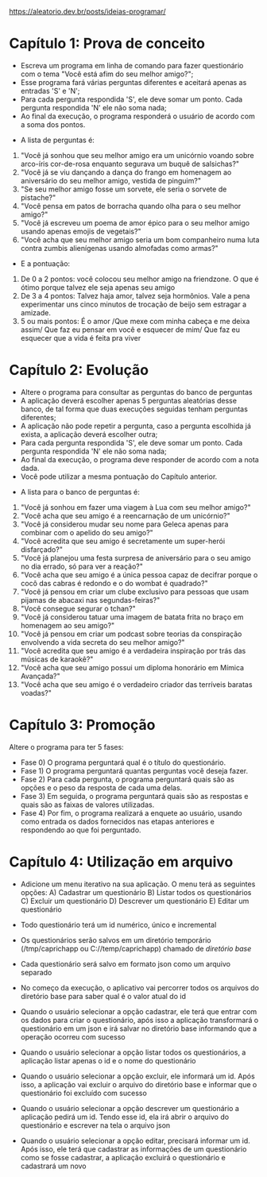 https://aleatorio.dev.br/posts/ideias-programar/

# Capítulo 1: Prova de conceito

* Escreva um programa em linha de comando para fazer questionário com o tema "Você está afim do seu melhor amigo?";
* Esse programa fará várias perguntas diferentes e aceitará apenas as entradas 'S' e 'N';
* Para cada pergunta respondida 'S', ele deve somar um ponto. Cada pergunta respondida 'N' ele não soma nada;
* Ao final da execução, o programa responderá o usuário de acordo com a soma dos pontos. 
+ A lista de perguntas é:

1. "Você já sonhou que seu melhor amigo era um unicórnio voando sobre arco-íris cor-de-rosa enquanto segurava um buquê de salsichas?"
1. "Você já se viu dançando a dança do frango em homenagem ao aniversário do seu melhor amigo, vestida de pinguim?"
1. "Se seu melhor amigo fosse um sorvete, ele seria o sorvete de pistache?"
1. "Você pensa em patos de borracha quando olha para o seu melhor amigo?"
1. "Você já escreveu um poema de amor épico para o seu melhor amigo usando apenas emojis de vegetais?"
1. "Você acha que seu melhor amigo seria um bom companheiro numa luta contra zumbis alienígenas usando almofadas como armas?"

* E a pontuação:
1. De 0 a 2 pontos: você colocou seu melhor amigo na friendzone. O que é ótimo porque talvez ele seja apenas seu amigo
1. De 3 a 4 pontos: Talvez haja amor, talvez seja hormônios. Vale a pena experimentar uns cinco minutos de trocação de beijo sem estragar a amizade.
1. 5 ou mais pontos: É o amor /Que mexe com minha cabeça e me deixa assim/ Que faz eu pensar em você e esquecer de mim/ Que faz eu esquecer que a vida é feita pra viver

# Capítulo 2: Evolução

* Altere o programa para consultar as perguntas do banco de perguntas
* A aplicação deverá escolher apenas 5 perguntas aleatórias desse banco, de tal forma que duas execuções seguidas tenham perguntas diferentes;
* A aplicação não pode repetir a pergunta, caso a pergunta escolhida já exista, a aplicação deverá escolher outra;
* Para cada pergunta respondida 'S', ele deve somar um ponto. Cada pergunta respondida 'N' ele não soma nada;
* Ao final da execução, o programa deve responder de acordo com a nota dada. 
* Você pode utilizar a mesma pontuação do Capítulo anterior.
+ A lista para o banco de perguntas é:
1. "Você já sonhou em fazer uma viagem à Lua com seu melhor amigo?"
1. "Você acha que seu amigo é a reencarnação de um unicórnio?"
1. "Você já considerou mudar seu nome para Geleca apenas para combinar com o apelido do seu amigo?"
1. "Você acredita que seu amigo é secretamente um super-herói disfarçado?"
1. "Você já planejou uma festa surpresa de aniversário para o seu amigo no dia errado, só para ver a reação?"
1. "Você acha que seu amigo é a única pessoa capaz de decifrar porque o cocô das cabras é redondo e o do wombat é quadrado?"
1. "Você já pensou em criar um clube exclusivo para pessoas que usam pijamas de abacaxi nas segundas-feiras?"
1. "Você consegue segurar o tchan?"
1. "Você já considerou tatuar uma imagem de batata frita no braço em homenagem ao seu amigo?"
1. "Você já pensou em criar um podcast sobre teorias da conspiração envolvendo a vida secreta do seu melhor amigo?"
1. "Você acredita que seu amigo é a verdadeira inspiração por trás das músicas de karaokê?"
1. "Você acha que seu amigo possui um diploma honorário em Mímica Avançada?"
1. "Você acha que seu amigo é o verdadeiro criador das terríveis baratas voadas?"

# Capítulo 3: Promoção

Altere o programa para ter 5 fases:

* Fase 0) O programa perguntará qual é o título do questionário.
* Fase 1) O programa perguntará quantas perguntas você deseja fazer.
* Fase 2) Para cada pergunta, o programa perguntará quais são as opções e o peso da resposta de cada uma delas.
* Fase 3) Em seguida, o programa perguntará quais são as respostas e quais são as faixas de valores utilizadas.
* Fase 4) Por fim, o programa realizará a enquete ao usuário, usando como entrada os dados fornecidos nas etapas anteriores e respondendo ao que foi perguntado.

# Capítulo 4: Utilização em arquivo

* Adicione um menu iterativo na sua aplicação. O menu terá as seguintes opções:
A) Cadastrar um questionário
B) Listar todos os questionários
C) Excluir um questionário
D) Descrever um questionário
E) Editar um questionário

* Todo questionário terá um id numérico, único e incremental
* Os questionários serão salvos em um diretório temporário (/tmp/caprichapp ou C://temp/caprichapp) chamado de *diretório base*
* Cada questionário será salvo em formato json como um arquivo separado
* No começo da execução, o aplicativo vai percorrer todos os arquivos do diretório base para saber qual é o valor atual do id
* Quando o usuário selecionar a opção cadastrar, ele terá que entrar com os dados para criar o questionário, após isso a aplicação transformará o questionário em um json e irá salvar no diretório base informando que a operação ocorreu com sucesso
* Quando o usuário selecionar a opção listar todos os questionários, a aplicação listar apenas o id e o nome do questionário

* Quando o usuário selecionar a opção excluir, ele informará um id. Após isso, a aplicação vai excluir o arquivo do diretório base e informar que o questionário foi excluído com sucesso
* Quando o usuário selecionar a opção descrever um questionário a aplicação pedirá um id. Tendo esse id, ela irá abrir o arquivo do questionário e escrever na tela o arquivo json
* Quando o usuário selecionar a opção editar, precisará informar um id. Após isso, ele terá que cadastrar as informações de um questionário como se fosse cadastrar, a aplicação excluirá o questionário e cadastrará um novo